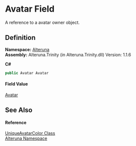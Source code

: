 # Avatar Field


A reference to a avatar owner object.



## Definition
**Namespace:** <a href="N_Alteruna">Alteruna</a>  
**Assembly:** Alteruna.Trinity (in Alteruna.Trinity.dll) Version: 1.1.6

**C#**
``` C#
public Avatar Avatar
```



#### Field Value
<a href="T_Alteruna_Avatar">Avatar</a>

## See Also


#### Reference
<a href="T_Alteruna_UniqueAvatarColor">UniqueAvatarColor Class</a>  
<a href="N_Alteruna">Alteruna Namespace</a>  
